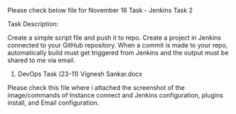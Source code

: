Please check below file for November 16 Task - Jenkins Task 2

Task Description:

Create a simple script file and push it to repo. Create a project in Jenkins connected to your GitHub repository.
When a commit is made to your repo, automatically build must get triggered from Jenkins and the output must be shared to me via email.


1. DevOps Task (23-11) Vignesh Sankar.docx

Please check this file where i attached the screenshot of the image/commands of Instance connect and Jenkins configuration, plugins install, and Email configuration.
